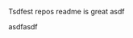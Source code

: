 Tsdfest repos readme is great asdf







asdfasdf































































































